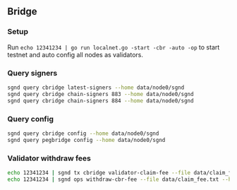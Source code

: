 ## Bridge

### Setup

Run `echo 12341234 | go run localnet.go -start -cbr -auto -op` to start testnet and auto config all nodes as validators.

### Query signers

```sh
sgnd query cbridge latest-signers --home data/node0/sgnd
sgnd query cbridge chain-signers 883 --home data/node0/sgnd
sgnd query cbridge chain-signers 884 --home data/node0/sgnd
```

### Query config

```sh
sgnd query cbridge config --home data/node0/sgnd
sgnd query pegbridge config --home data/node0/sgnd
```

### Validator withdraw fees

```sh
echo 12341234 | sgnd tx cbridge validator-claim-fee --file data/claim_fee.txt --home data/node0/sgnd
echo 12341234 | sgnd ops withdraw-cbr-fee --file data/claim_fee.txt --home data/node0/sgnd --query
```